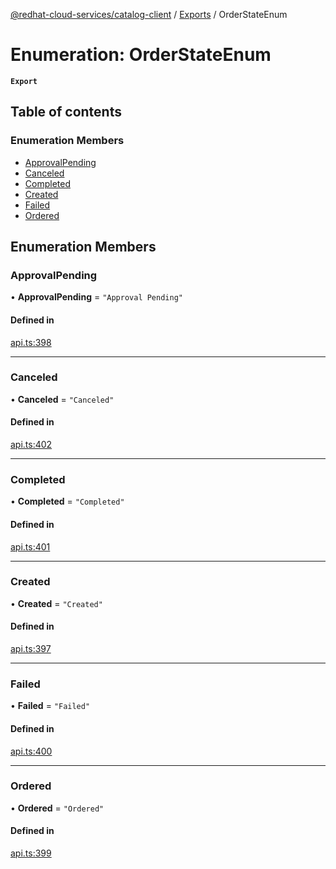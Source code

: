 [@redhat-cloud-services/catalog-client](../README.md) / [Exports](../modules.md) / OrderStateEnum

# Enumeration: OrderStateEnum

**`Export`**

## Table of contents

### Enumeration Members

- [ApprovalPending](OrderStateEnum.md#approvalpending)
- [Canceled](OrderStateEnum.md#canceled)
- [Completed](OrderStateEnum.md#completed)
- [Created](OrderStateEnum.md#created)
- [Failed](OrderStateEnum.md#failed)
- [Ordered](OrderStateEnum.md#ordered)

## Enumeration Members

### ApprovalPending

• **ApprovalPending** = ``"Approval Pending"``

#### Defined in

[api.ts:398](https://github.com/mkholjuraev/javascript-clients/blob/master/packages/catalog/api.ts#L398)

___

### Canceled

• **Canceled** = ``"Canceled"``

#### Defined in

[api.ts:402](https://github.com/mkholjuraev/javascript-clients/blob/master/packages/catalog/api.ts#L402)

___

### Completed

• **Completed** = ``"Completed"``

#### Defined in

[api.ts:401](https://github.com/mkholjuraev/javascript-clients/blob/master/packages/catalog/api.ts#L401)

___

### Created

• **Created** = ``"Created"``

#### Defined in

[api.ts:397](https://github.com/mkholjuraev/javascript-clients/blob/master/packages/catalog/api.ts#L397)

___

### Failed

• **Failed** = ``"Failed"``

#### Defined in

[api.ts:400](https://github.com/mkholjuraev/javascript-clients/blob/master/packages/catalog/api.ts#L400)

___

### Ordered

• **Ordered** = ``"Ordered"``

#### Defined in

[api.ts:399](https://github.com/mkholjuraev/javascript-clients/blob/master/packages/catalog/api.ts#L399)
